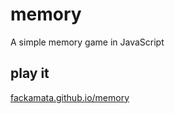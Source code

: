 # memory
A simple memory game in JavaScript

## play it
[fackamata.github.io/memory](https://fackamata.github.io/memory/)

